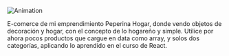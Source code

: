 ![Animation](./public/img-products/proyectoReact.gif)

E-comerce de mi emprendimiento Peperina Hogar, donde vendo objetos de decoración y hogar, con el concepto de lo hogareño y  simple.
Utilice por ahora pocos productos que cargue en data como array, y solos dos categorías, aplicando lo aprendido en el curso de React.
